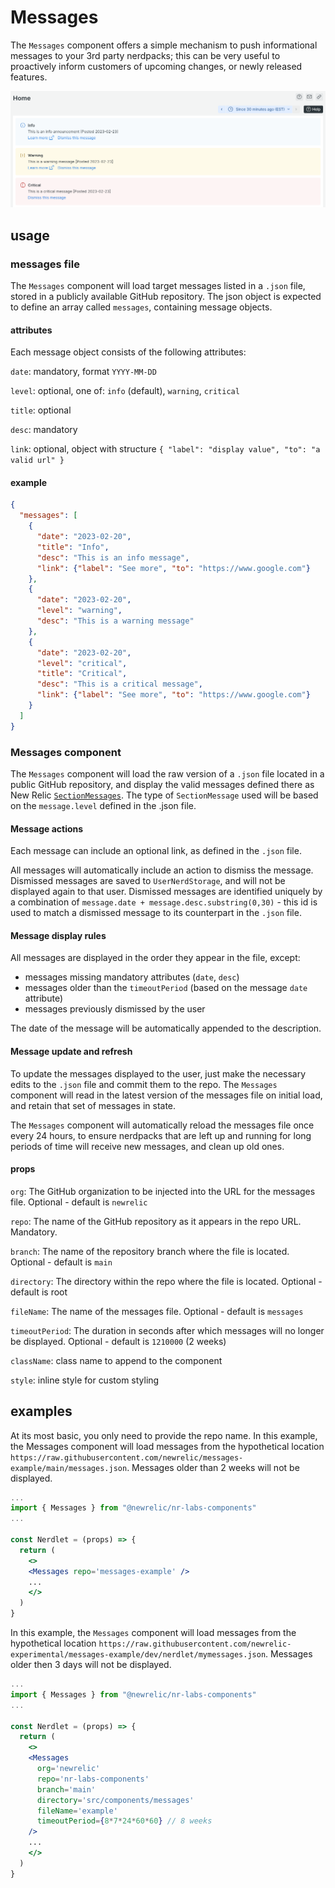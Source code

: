 # Messages

The `Messages` component offers a simple mechanism to push informational messages to your 3rd party nerdpacks; this can be very useful to proactively inform customers of upcoming changes, or newly released features.

![messages example](./messages.png)

## usage

### messages file

The `Messages` component will load target messages listed in a `.json` file, stored in a publicly available GitHub repository. The json object is expected to define an array called `messages`, containing message objects.

#### attributes

Each message object consists of the following attributes:

`date`: mandatory, format `YYYY-MM-DD`

`level`: optional, one of: `info` (default), `warning`, `critical`

`title`: optional

`desc`: mandatory

`link`: optional, object with structure `{ "label": "display value", "to": "a valid url" }`

#### example

```json
{
  "messages": [
    {
      "date": "2023-02-20",
      "title": "Info",
      "desc": "This is an info message",
      "link": {"label": "See more", "to": "https://www.google.com"}
    },
    {
      "date": "2023-02-20",
      "level": "warning",
      "desc": "This is a warning message"
    },
    {
      "date": "2023-02-20",
      "level": "critical",
      "title": "Critical",
      "desc": "This is a critical message",
      "link": {"label": "See more", "to": "https://www.google.com"}
    }
  ]
}
```

### Messages component

The `Messages` component will load the raw version of a `.json` file located in a public GitHub repository, and display the valid messages defined there as New Relic [`SectionMessages`](https://developer.newrelic.com/components/section-message). The type of `SectionMessage` used will be based on the `message.level` defined in the .json file.

#### Message actions

Each message can include an optional link, as defined in the `.json` file.

All messages will automatically include an action to dismiss the message. Dismissed messages are saved to `UserNerdStorage`, and will not be displayed again to that user. Dismissed messages are identified uniquely by a combination of `message.date + message.desc.substring(0,30)` - this id is used to match a dismissed message to its counterpart in the `.json` file.

#### Message display rules

All messages are displayed in the order they appear in the file, except:

- messages missing mandatory attributes (`date`, `desc`)
- messages older than the `timeoutPeriod` (based on the message `date` attribute)
- messages previously dismissed by the user

The date of the message will be automatically appended to the description.

#### Message update and refresh

To update the messages displayed to the user, just make the necessary edits to the `.json` file and commit them to the repo. The `Messages` component will read in the latest version of the messages file on initial load, and retain that set of messages in state.

The `Messages` component will automatically reload the messages file once every 24 hours, to ensure nerdpacks that are left up and running for long periods of time will receive new messages, and clean up old ones.

#### props

`org`: The GitHub organization to be injected into the URL for the messages file. Optional - default is `newrelic`

`repo`: The name of the GitHub repository as it appears in the repo URL. Mandatory.

`branch`: The name of the repository branch where the file is located. Optional - default is `main`

`directory`: The directory within the repo where the file is located. Optional - default is root

`fileName`: The name of the messages file. Optional - default is `messages`

`timeoutPeriod`: The duration in seconds after which messages will no longer be displayed. Optional - default is `1210000` (2 weeks)

`className`: class name to append to the component

`style`: inline style for custom styling

## examples

At its most basic, you only need to provide the repo name. In this example, the Messages component will load messages from the hypothetical location `https://raw.githubusercontent.com/newrelic/messages-example/main/messages.json`. Messages older than 2 weeks will not be displayed.

```jsx
...
import { Messages } from "@newrelic/nr-labs-components"
...

const Nerdlet = (props) => {
  return (
    <>
    <Messages repo='messages-example' />
    ...
    </>
  )
}

```

In this example, the `Messages` component will load messages from the hypothetical location `https://raw.githubusercontent.com/newrelic-experimental/messages-example/dev/nerdlet/mymessages.json`. Messages older then 3 days will not be displayed.

```jsx
...
import { Messages } from "@newrelic/nr-labs-components"
...

const Nerdlet = (props) => {
  return (
    <>
    <Messages
      org='newrelic'
      repo='nr-labs-components'
      branch='main'
      directory='src/components/messages'
      fileName='example'
      timeoutPeriod={8*7*24*60*60} // 8 weeks
    />
    ...
    </>
  )
}

```
